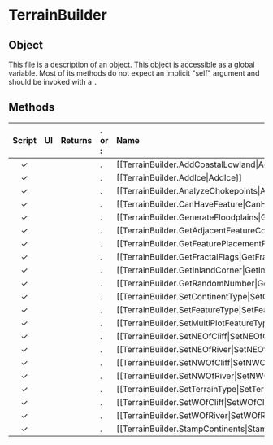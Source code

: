 # TerrainBuilder
## Object
This file is a description of an object. This object is accessible as a global variable. Most of its methods do not expect an implicit "self" argument and should be invoked with a `.`

## Methods
| Script | UI  | Returns | . or : | Name | Arguments |
|:------:|:---:| -------:|:---- |:---- |:--------- |
|✓| | |.|[[TerrainBuilder.AddCoastalLowland\|AddCoastalLowland]]| |
|✓| | |.|[[TerrainBuilder.AddIce\|AddIce]]| |
|✓| | |.|[[TerrainBuilder.AnalyzeChokepoints\|AnalyzeChokepoints]]| |
|✓| | |.|[[TerrainBuilder.CanHaveFeature\|CanHaveFeature]]| |
|✓| | |.|[[TerrainBuilder.GenerateFloodplains\|GenerateFloodplains]]| |
|✓| | |.|[[TerrainBuilder.GetAdjacentFeatureCount\|GetAdjacentFeatureCount]]| |
|✓| | |.|[[TerrainBuilder.GetFeaturePlacementPlotList\|GetFeaturePlacementPlotList]]| |
|✓| | |.|[[TerrainBuilder.GetFractalFlags\|GetFractalFlags]]| |
|✓| | |.|[[TerrainBuilder.GetInlandCorner\|GetInlandCorner]]| |
|✓| | |.|[[TerrainBuilder.GetRandomNumber\|GetRandomNumber]]| |
|✓| | |.|[[TerrainBuilder.SetContinentType\|SetContinentType]]| |
|✓| | |.|[[TerrainBuilder.SetFeatureType\|SetFeatureType]]| |
|✓| | |.|[[TerrainBuilder.SetMultiPlotFeatureType\|SetMultiPlotFeatureType]]| |
|✓| | |.|[[TerrainBuilder.SetNEOfCliff\|SetNEOfCliff]]| |
|✓| | |.|[[TerrainBuilder.SetNEOfRiver\|SetNEOfRiver]]| |
|✓| | |.|[[TerrainBuilder.SetNWOfCliff\|SetNWOfCliff]]| |
|✓| | |.|[[TerrainBuilder.SetNWOfRiver\|SetNWOfRiver]]| |
|✓| | |.|[[TerrainBuilder.SetTerrainType\|SetTerrainType]]| |
|✓| | |.|[[TerrainBuilder.SetWOfCliff\|SetWOfCliff]]| |
|✓| | |.|[[TerrainBuilder.SetWOfRiver\|SetWOfRiver]]| |
|✓| | |.|[[TerrainBuilder.StampContinents\|StampContinents]]| |
